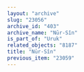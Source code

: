 ```yaml
---
layout: "archive"
slug: "23056"
archive_id: "403"
archive_name: "Nūr-Sîn"
is_part_of: "Uruk"
related_objects: "8187"
title: "Nūr-Sîn"
previous_item: "23059"
---
```

